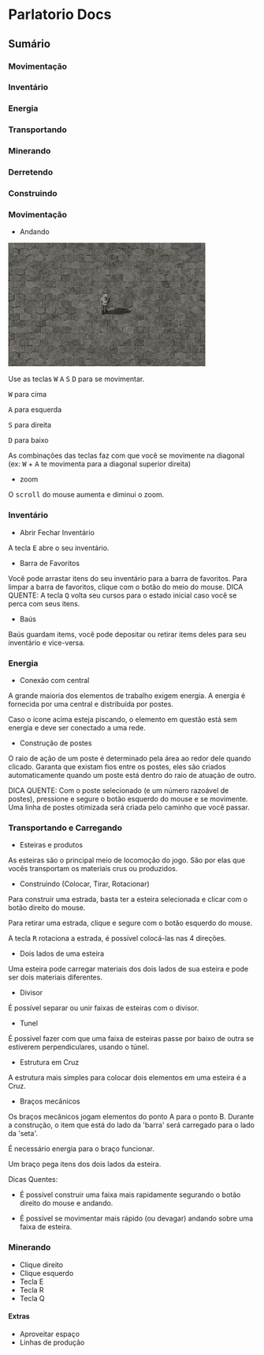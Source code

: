 # Parlatorio Docs

## Sumário

### Movimentação
### Inventário
### Energia
### Transportando
### Minerando
### Derretendo
### Construindo


### Movimentação

- Andando

![](wasd.gif)

Use as teclas <kbd>W</kbd> <kbd>A</kbd> <kbd>S</kbd> <kbd>D</kbd> para se movimentar.

<kbd>W</kbd> para cima

<kbd>A</kbd> para esquerda

<kbd>S</kbd> para direita

<kbd>D</kbd> para baixo

As combinações das teclas faz com que você se movimente na diagonal (ex: <kbd>W</kbd> + <kbd>A</kbd> te movimenta para a diagonal superior direita)


- zoom

O <kbd>scroll</kbd> do mouse aumenta e diminui o zoom.


### Inventário

- Abrir Fechar Inventário

A tecla <kbd>E</kbd> abre o seu inventário.

- Barra de Favoritos

Você pode arrastar itens do seu inventário para a barra de favoritos. Para limpar a barra de favoritos, clique com o botão do meio do mouse.
DICA QUENTE: A tecla <kbd>Q</kbd> volta seu cursos para o estado inicial caso você se perca com seus itens.

- Baús

Baús guardam items, você pode depositar ou retirar items deles para seu inventário e vice-versa.

### Energia
- Conexão com central

A grande maioria dos elementos de trabalho exigem energia. A energia é fornecida por uma central e distribuída por postes.

Caso o ícone acima esteja piscando, o elemento em questão está sem energia e deve ser conectado a uma rede.

- Construção de postes

O raio de ação de um poste é determinado pela área ao redor dele quando clicado.
Garanta que existam fios entre os postes, eles são criados automaticamente quando um poste está dentro do raio de atuação de outro.

DICA QUENTE: Com o poste selecionado (e um número razoável de postes), pressione e segure o botão esquerdo do mouse e se movimente. Uma linha de postes otimizada será criada pelo caminho que você passar.


### Transportando e Carregando

- Esteiras e produtos

As esteiras são o principal meio de locomoção do jogo. São por elas que vocês transportam os materiais crus ou produzidos.

- Construindo (Colocar, Tirar, Rotacionar)

Para construir uma estrada, basta ter a esteira selecionada e clicar com o botão direito do mouse. 

Para retirar uma estrada, clique e segure com o botão esquerdo do mouse.

A tecla <kbd>R</kbd> rotaciona a estrada, é possível colocá-las nas 4 direções.


- Dois lados de uma esteira

Uma esteira pode carregar materiais dos dois lados de sua esteira e pode ser dois materiais diferentes.

- Divisor

É possível separar ou unir faixas de esteiras com o divisor.

- Tunel

É possível fazer com que uma faixa de esteiras passe por baixo de outra se estiverem perpendiculares, usando o túnel.

- Estrutura em Cruz

A estrutura mais simples para colocar dois elementos em uma esteira é a Cruz.


- Braços mecânicos

Os braços mecânicos jogam elementos do ponto A para o ponto B. Durante a construção, o item que está do lado da 'barra' será carregado para o lado da 'seta'.

É necessário energia para o braço funcionar.

Um braço pega itens dos dois lados da esteira.

Dicas Quentes:

- É possível construir uma faixa mais rapidamente segurando o botão direito do mouse e andando.

- É possível se movimentar mais rápido (ou devagar) andando sobre uma faixa de esteira.

### Minerando
- Clique direito
- Clique esquerdo
- Tecla E
- Tecla R
- Tecla Q

#### Extras
- Aproveitar espaço
- Linhas de produção
